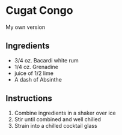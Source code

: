 # Cugat Congo 

My own version

## Ingredients

* 3/4 oz. Bacardi white rum 
* 1/4 oz. Grenadine
* juice of 1/2 lime
* A dash of Absinthe


## Instructions

1. Combine ingredients in a shaker over ice
2. Stir until combined and well chilled
3. Strain into a chilled cocktail glass
